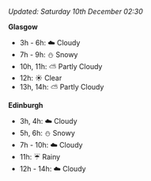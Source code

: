 *Updated: Saturday 10th December 02:30*

**Glasgow**

* 3h - 6h: :cloud: Cloudy
* 7h - 9h: :snowman: Snowy
* 10h, 11h: :partly_sunny: Partly Cloudy
* 12h: :sunny: Clear
* 13h, 14h: :partly_sunny: Partly Cloudy

**Edinburgh**

* 3h, 4h: :cloud: Cloudy
* 5h, 6h: :snowman: Snowy
* 7h - 10h: :cloud: Cloudy
* 11h: :umbrella: Rainy
* 12h - 14h: :cloud: Cloudy
